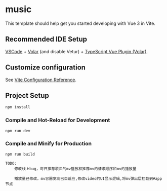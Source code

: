 <!--
 * @Author: peso12345 157223121@qq.com
 * @Date: 2022-11-15 21:46:36
 * @LastEditors: peso12345 157223121@qq.com
 * @LastEditTime: 2022-12-03 19:35:13
 * @FilePath: \gitclone\README.md
 * @Description: 音乐
-->
# music

This template should help get you started developing with Vue 3 in Vite.

## Recommended IDE Setup

[VSCode](https://code.visualstudio.com/) + [Volar](https://marketplace.visualstudio.com/items?itemName=Vue.volar) (and disable Vetur) + [TypeScript Vue Plugin (Volar)](https://marketplace.visualstudio.com/items?itemName=Vue.vscode-typescript-vue-plugin).

## Customize configuration

See [Vite Configuration Reference](https://vitejs.dev/config/).

## Project Setup

```sh
npm install
```

### Compile and Hot-Reload for Development

```sh
npm run dev
```

### Compile and Minify for Production

```sh
npm run build
```
```
TODO:
    修改线上bug，每日推荐歌曲的mv播放和推荐mv的请求顺序和mv的播放量
```
```
    播放量已修改，mv容器宽高已自适应,修改video的UI显示逻辑,将mv弹出层挂载到#app节点
```

